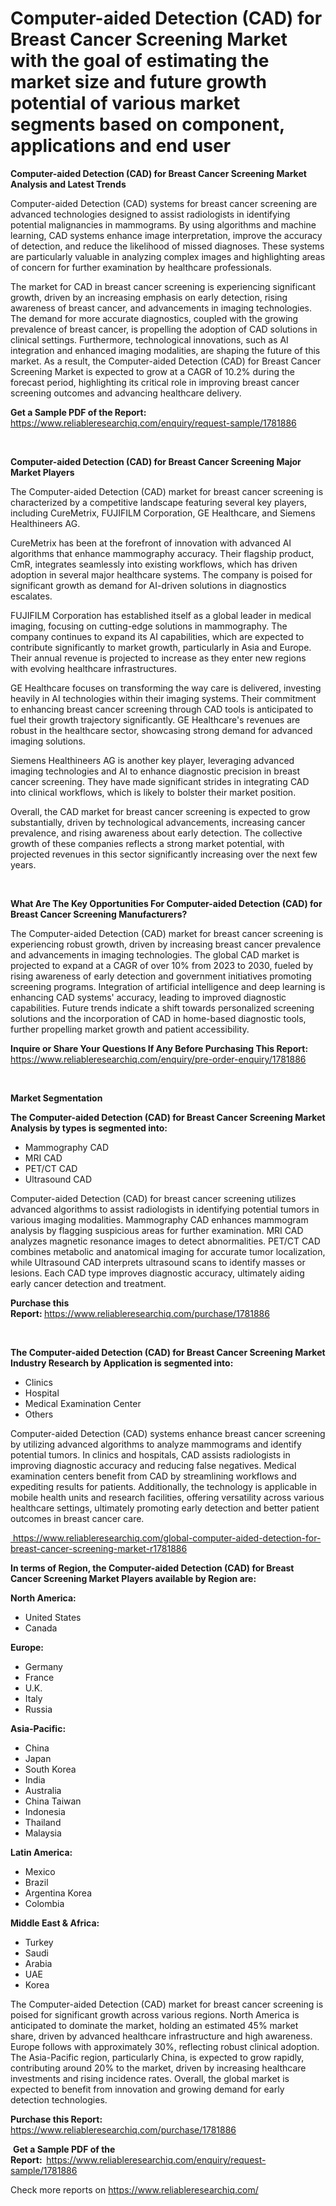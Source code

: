 <p><h1>Computer-aided Detection (CAD) for Breast Cancer Screening Market with the goal of estimating the market size and future growth potential of various market segments based on component, applications and end user</h1></p><p><strong>Computer-aided Detection (CAD) for Breast Cancer Screening Market Analysis and Latest Trends</strong></p>
<p><p>Computer-aided Detection (CAD) systems for breast cancer screening are advanced technologies designed to assist radiologists in identifying potential malignancies in mammograms. By using algorithms and machine learning, CAD systems enhance image interpretation, improve the accuracy of detection, and reduce the likelihood of missed diagnoses. These systems are particularly valuable in analyzing complex images and highlighting areas of concern for further examination by healthcare professionals.</p><p>The market for CAD in breast cancer screening is experiencing significant growth, driven by an increasing emphasis on early detection, rising awareness of breast cancer, and advancements in imaging technologies. The demand for more accurate diagnostics, coupled with the growing prevalence of breast cancer, is propelling the adoption of CAD solutions in clinical settings. Furthermore, technological innovations, such as AI integration and enhanced imaging modalities, are shaping the future of this market. As a result, the Computer-aided Detection (CAD) for Breast Cancer Screening Market is expected to grow at a CAGR of 10.2% during the forecast period, highlighting its critical role in improving breast cancer screening outcomes and advancing healthcare delivery.</p></p>
<p><strong>Get a Sample PDF of the Report:&nbsp;</strong> <a href="https://www.reliableresearchiq.com/enquiry/request-sample/1781886?utm_campaign=2789&utm_medium=2&utm_source=Github&utm_content=ia&utm_term=03032025&utm_id=computer-aided-detection-cad-for-breast-cancer-screening">https://www.reliableresearchiq.com/enquiry/request-sample/1781886</a></p>
<p>&nbsp;</p>
<p><strong>Computer-aided Detection (CAD) for Breast Cancer Screening Major Market Players</strong></p>
<p><p>The Computer-aided Detection (CAD) market for breast cancer screening is characterized by a competitive landscape featuring several key players, including CureMetrix, FUJIFILM Corporation, GE Healthcare, and Siemens Healthineers AG. </p><p>CureMetrix has been at the forefront of innovation with advanced AI algorithms that enhance mammography accuracy. Their flagship product, CmR, integrates seamlessly into existing workflows, which has driven adoption in several major healthcare systems. The company is poised for significant growth as demand for AI-driven solutions in diagnostics escalates.</p><p>FUJIFILM Corporation has established itself as a global leader in medical imaging, focusing on cutting-edge solutions in mammography. The company continues to expand its AI capabilities, which are expected to contribute significantly to market growth, particularly in Asia and Europe. Their annual revenue is projected to increase as they enter new regions with evolving healthcare infrastructures.</p><p>GE Healthcare focuses on transforming the way care is delivered, investing heavily in AI technologies within their imaging systems. Their commitment to enhancing breast cancer screening through CAD tools is anticipated to fuel their growth trajectory significantly. GE Healthcare's revenues are robust in the healthcare sector, showcasing strong demand for advanced imaging solutions.</p><p>Siemens Healthineers AG is another key player, leveraging advanced imaging technologies and AI to enhance diagnostic precision in breast cancer screening. They have made significant strides in integrating CAD into clinical workflows, which is likely to bolster their market position. </p><p>Overall, the CAD market for breast cancer screening is expected to grow substantially, driven by technological advancements, increasing cancer prevalence, and rising awareness about early detection. The collective growth of these companies reflects a strong market potential, with projected revenues in this sector significantly increasing over the next few years.</p></p>
<p>&nbsp;</p>
<p><strong>What Are The Key Opportunities For Computer-aided Detection (CAD) for Breast Cancer Screening Manufacturers?</strong></p>
<p><p>The Computer-aided Detection (CAD) market for breast cancer screening is experiencing robust growth, driven by increasing breast cancer prevalence and advancements in imaging technologies. The global CAD market is projected to expand at a CAGR of over 10% from 2023 to 2030, fueled by rising awareness of early detection and government initiatives promoting screening programs. Integration of artificial intelligence and deep learning is enhancing CAD systems' accuracy, leading to improved diagnostic capabilities. Future trends indicate a shift towards personalized screening solutions and the incorporation of CAD in home-based diagnostic tools, further propelling market growth and patient accessibility.</p></p>
<p><strong>Inquire or Share Your Questions If Any Before Purchasing This Report:</strong> <a href="https://www.reliableresearchiq.com/enquiry/pre-order-enquiry/1781886?utm_campaign=2789&utm_medium=2&utm_source=Github&utm_content=ia&utm_term=03032025&utm_id=computer-aided-detection-cad-for-breast-cancer-screening">https://www.reliableresearchiq.com/enquiry/pre-order-enquiry/1781886</a></p>
<p>&nbsp;</p>
<p><strong>Market Segmentation</strong></p>
<p><strong>The Computer-aided Detection (CAD) for Breast Cancer Screening Market Analysis by types is segmented into:</strong></p>
<p><ul><li>Mammography CAD</li><li>MRI CAD</li><li>PET/CT CAD</li><li>Ultrasound CAD</li></ul></p>
<p><p>Computer-aided Detection (CAD) for breast cancer screening utilizes advanced algorithms to assist radiologists in identifying potential tumors in various imaging modalities. Mammography CAD enhances mammogram analysis by flagging suspicious areas for further examination. MRI CAD analyzes magnetic resonance images to detect abnormalities. PET/CT CAD combines metabolic and anatomical imaging for accurate tumor localization, while Ultrasound CAD interprets ultrasound scans to identify masses or lesions. Each CAD type improves diagnostic accuracy, ultimately aiding early cancer detection and treatment.</p></p>
<p><strong>Purchase this Report:&nbsp;</strong><a href="https://www.reliableresearchiq.com/purchase/1781886?utm_campaign=2789&utm_medium=2&utm_source=Github&utm_content=ia&utm_term=03032025&utm_id=computer-aided-detection-cad-for-breast-cancer-screening">https://www.reliableresearchiq.com/purchase/1781886</a></p>
<p>&nbsp;</p>
<p><strong>The Computer-aided Detection (CAD) for Breast Cancer Screening Market Industry Research by Application is segmented into:</strong></p>
<p><ul><li>Clinics</li><li>Hospital</li><li>Medical Examination Center</li><li>Others</li></ul></p>
<p><p>Computer-aided Detection (CAD) systems enhance breast cancer screening by utilizing advanced algorithms to analyze mammograms and identify potential tumors. In clinics and hospitals, CAD assists radiologists in improving diagnostic accuracy and reducing false negatives. Medical examination centers benefit from CAD by streamlining workflows and expediting results for patients. Additionally, the technology is applicable in mobile health units and research facilities, offering versatility across various healthcare settings, ultimately promoting early detection and better patient outcomes in breast cancer care.</p></p>
<p><a href="https://www.reliableresearchiq.com/global-computer-aided-detection-for-breast-cancer-screening-market-r1781886?utm_campaign=2789&utm_medium=2&utm_source=Github&utm_content=ia&utm_term=03032025&utm_id=computer-aided-detection-cad-for-breast-cancer-screening">&nbsp;https://www.reliableresearchiq.com/global-computer-aided-detection-for-breast-cancer-screening-market-r1781886</a></p>
<p><strong>In terms of Region, the Computer-aided Detection (CAD) for Breast Cancer Screening Market Players available by Region are:</strong></p>
<p>
    <p> <strong> North America: </strong>
        <ul>
            <li>United States</li>
            <li>Canada</li>
        </ul>
        </p> 
    <p> <strong> Europe: </strong>
        <ul>
            <li>Germany</li>
            <li>France</li>
            <li>U.K.</li>
            <li>Italy</li>
            <li>Russia</li>
        </ul>
        </p> 
    <p> <strong> Asia-Pacific: </strong>
        <ul>
            <li>China</li>
            <li>Japan</li>
            <li>South Korea</li>
            <li>India</li>
            <li>Australia</li>
            <li>China Taiwan</li>
            <li>Indonesia</li>
            <li>Thailand</li>
            <li>Malaysia</li>
        </ul>
        </p> 
    <p> <strong> Latin America: </strong>
        <ul>
            <li>Mexico</li>
            <li>Brazil</li>
            <li>Argentina Korea</li>
            <li>Colombia</li>
        </ul>
        </p> 
    <p> <strong> Middle East & Africa: </strong>
        <ul>
            <li>Turkey</li>
            <li>Saudi</li>
            <li>Arabia</li>
            <li>UAE</li>
            <li>Korea</li>
        </ul>
    </p>
    </p>
<p><p>The Computer-aided Detection (CAD) market for breast cancer screening is poised for significant growth across various regions. North America is anticipated to dominate the market, holding an estimated 45% market share, driven by advanced healthcare infrastructure and high awareness. Europe follows with approximately 30%, reflecting robust clinical adoption. The Asia-Pacific region, particularly China, is expected to grow rapidly, contributing around 20% to the market, driven by increasing healthcare investments and rising incidence rates. Overall, the global market is expected to benefit from innovation and growing demand for early detection technologies.</p></p>
<p><strong>Purchase this Report: </strong><a href="https://www.reliableresearchiq.com/purchase/1781886?utm_campaign=2789&utm_medium=2&utm_source=Github&utm_content=ia&utm_term=03032025&utm_id=computer-aided-detection-cad-for-breast-cancer-screening">https://www.reliableresearchiq.com/purchase/1781886</a></p>
<p>&nbsp;<strong>Get a Sample PDF of the Report:&nbsp;&nbsp;</strong><a href="https://www.reliableresearchiq.com/enquiry/request-sample/1781886?utm_campaign=2789&utm_medium=2&utm_source=Github&utm_content=ia&utm_term=03032025&utm_id=computer-aided-detection-cad-for-breast-cancer-screening">https://www.reliableresearchiq.com/enquiry/request-sample/1781886</a></p>
<p><strong></strong></p>
<p>Check more reports on <a href="https://www.reliableresearchiq.com/?utm_campaign=2789&utm_medium=2&utm_source=Github&utm_content=ia&utm_term=03032025&utm_id=computer-aided-detection-cad-for-breast-cancer-screening">https://www.reliableresearchiq.com/</a></p>